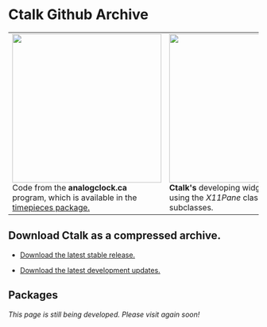 # Ctalk Github Archive

<table>
<tr>
<td>
<img height="300px" src="https://a.fsdn.com/con/app/proj/ctalk/screenshots/analogclock_sample_2.jpg"/>
<br>Code from the <b>analogclock.ca</b> program, which is available in the <a href="#packages">timepieces package.</a>
</td>
<td>
<img height="300px" src="https://sourceforge.net/p/ctalk/screenshot/filedialog_screenshot_800x600.jpg"/></tc>
<b>Ctalk's</b> developing widget set for X, using the <em>X11Pane</em> class and its subclasses.
</td>
</table>


## Download Ctalk as a compressed archive.
- [Download the latest stable release.](https://github.com/ctalk/ctalk/archive/release.zip)

- [Download the latest development updates.](https://github.com/ctalk/ctalk/archive/proposed.zip)

<section id="packages">

## Packages

*This page is still being developed. Please visit again soon!*
